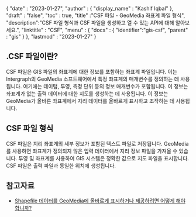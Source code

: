 {
  "date" : "2023-01-27",
  "author" : {
    "display_name" : "Kashif Iqbal"
},
  "draft" : "false",
  "toc" : true,
  "title" :"CSF 파일 - GeoMedia 좌표계 파일 형식",
  "description":"CSF 파일 형식과 CSF 파일을 생성하고 열 수 있는 API에 대해 알아보세요.",
  "linktitle" : "CSF",
  "menu" : {
    "docs" : {
      "identifier":"gis-csf",
      "parent" : "gis"
}
},
  "lastmod" : "2023-01-27"
}

## .CSF 파일이란?

CSF 파일은 GIS 파일의 좌표계에 대한 정보를 포함하는 좌표계 파일입니다. 이는 Intergraph의 GeoMedia 소프트웨어에서 특정 좌표계의 매개변수를 정의하는 데 사용됩니다. 여기에는 데이텀, 투영, 측정 단위 등의 정보 매개변수가 포함됩니다. 이 정보는 좌표계가 없는 출력 데이터에 대한 지도를 생성하는 데 사용됩니다. 이 정보는 GeoMedia가 올바른 좌표계에서 지리 데이터를 올바르게 표시하고 조작하는 데 사용됩니다.

## CSF 파일 형식

CSF 파일은 지리 좌표계의 세부 정보가 포함된 텍스트 파일로 저장됩니다. GeoMedia를 사용하면 좌표계가 정의되지 않은 입력 데이터에서 지리 정보 파일을 가져올 수 있습니다. 투영 및 좌표계를 사용하여 GIS 시스템은 정확한 값으로 지도 파일을 표시합니다. CSF 파일은 출력 파일과 동일한 위치에 생성됩니다.

## 참고자료

* [Shapefile 데이터를 GeoMedia에 올바르게 표시하거나 제공하려면 어떻게 해야 합니까?](https://supportsi.hexagon.com/help/s/article/How-do-you-correctly-display-or-serve-shapefile-data-into?language=en_US)

